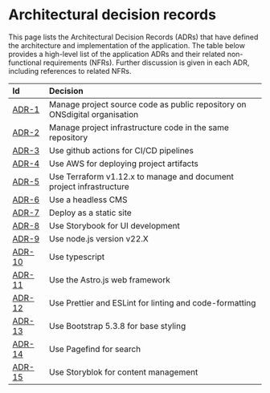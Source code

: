 # Architectural decision records

This page lists the Architectural Decision Records (ADRs) that have defined the architecture and implementation of the application. The table below provides a high-level list of the application ADRs and their related non-functional requirements (NFRs). Further discussion is given in each ADR, including references to related NFRs.

| Id | Decision |
| :- | :- |
| [ADR-1](./adr-1-manage-project-source-code-as-public-repository-on-onsdigital-organisation.md) | Manage project source code as public repository on ONSdigital organisation |
| [ADR-2](./adr-2-manage-project-infrastructure-code-in-the-same-repository.md) | Manage project infrastructure code in the same repository |
| [ADR-3](./adr-3-use-github-actions-for-cicd-pipelines.md) | Use github actions for CI/CD pipelines |
| [ADR-4](./adr-4-use-aws-for-deploying-project-artifacts.md) | Use AWS for deploying project artifacts |
| [ADR-5](./adr-5-use-terraform-v112x-to-manage-and-document-project-infrastructure.md) | Use Terraform v1.12.x to manage and document project infrastructure |
| [ADR-6](./adr-6-use-a-headless-cms.md) | Use a headless CMS |
| [ADR-7](./adr-7-deploy-as-a-static-site.md) | Deploy as a static site |
| [ADR-8](./adr-8-use-storybook-for-ui-development.md) | Use Storybook for UI development |
| [ADR-9](./adr-9-use-nodejs-version-v22x.md) | Use node.js version v22.X |
| [ADR-10](./adr-10-use-typescript.md) | Use typescript |
| [ADR-11](./adr-11-use-the-astrojs-web-framework-v5.11.1.md) | Use the Astro.js web framework |
| [ADR-12](./adr-12-use-prettier-and-eslint-for-linting-and-code-formatting.md) | Use Prettier and ESLint for linting and code-formatting |
| [ADR-13](./adr-13-use-bootstrap-for-base-styling.md) | Use Bootstrap 5.3.8 for base styling |
| [ADR-14](./adr-14-use-pagefind-for-search.md) | Use Pagefind for search |
| [ADR-15](./adr-15-use-storyblok-for-content-management.md) | Use Storyblok for content management |